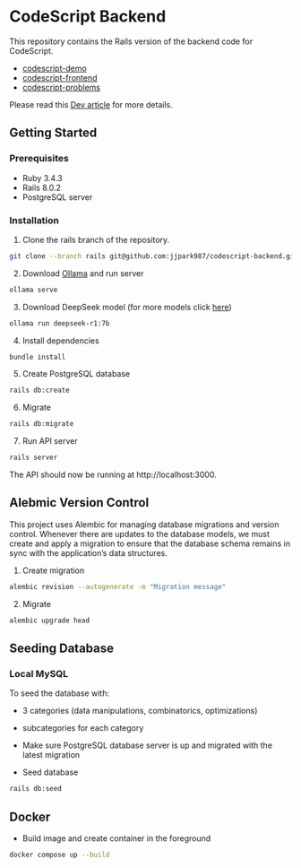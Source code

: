 # CodeScript Backend

This repository contains the Rails version of the backend code for CodeScript.

- [codescript-demo](https://github.com/jjpark987/codescript-demo)
- [codescript-frontend](https://github.com/jjpark987/codescript-frontend)
- [codescript-problems](https://github.com/jjpark987/codescript-problems)

Please read this [Dev article](https://dev.to/jjpark987/building-a-code-problem-solving-assistant-4b71) for more details.

## Getting Started

### Prerequisites

- Ruby 3.4.3
- Rails 8.0.2
- PostgreSQL server

### Installation

1. Clone the rails branch of the repository.

```zsh
git clone --branch rails git@github.com:jjpark987/codescript-backend.git
```

2. Download [Ollama](https://ollama.com/) and run server

```zsh
ollama serve
```

3. Download DeepSeek model (for more models click [here](https://ollama.com/library/deepseek-r1:7b))

```zsh
ollama run deepseek-r1:7b
```

4. Install dependencies

```zsh
bundle install
```

5. Create PostgreSQL database

```zsh
rails db:create
```

6. Migrate

```zsh
rails db:migrate
```

7. Run API server

```zsh
rails server
```

The API should now be running at http://localhost:3000.

## Alebmic Version Control

This project uses Alembic for managing database migrations and version control. Whenever there are updates to the database models, we must create and apply a migration to ensure that the database schema remains in sync with the application’s data structures.

1. Create migration

```zsh
alembic revision --autogenerate -m "Migration message"
```

2. Migrate

```zsh
alembic upgrade head
```

## Seeding Database

### Local MySQL

To seed the database with:
- 3 categories (data manipulations, combinatorics, optimizations)
- subcategories for each category

- Make sure PostgreSQL database server is up and migrated with the latest migration

- Seed database

```zsh
rails db:seed
```

## Docker

- Build image and create container in the foreground

```zsh
docker compose up --build
```
